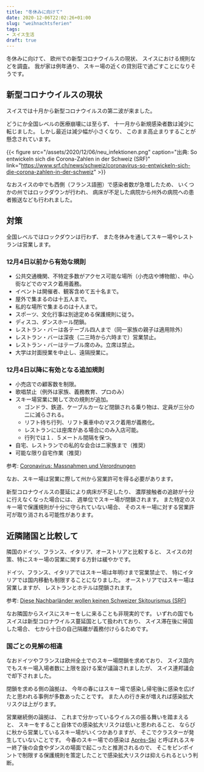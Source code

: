 ```yaml
---
title: "冬休みに向けて"
date: 2020-12-06T22:02:26+01:00
slug: "weihnachtsferien"
tags:
- スイス生活
draft: true
---
```

冬休みに向けて、
欧州での新型コロナウイルスの現状、
スイスにおける規則などを調査。
我が家は例年通り、
スキー場の近くの貸別荘で過ごすことになりそうです。

## 新型コロナウイルスの現状

スイスでは十月から新型コロナウイルスの第二波が来ました。

どうにか全国レベルの医療崩壊には至らず、
十一月から新規感染者数は減少に転じました。
しかし最近は減少幅が小さくなり、
このまま高止まりすることが懸念されています。

{{< figure
    src="/assets/2020/12/06/neu_infektionen.png"
    caption="出典: So entwickeln sich die Corona-Zahlen in der Schweiz (SRF)"
    link="https://www.srf.ch/news/schweiz/coronavirus-so-entwickeln-sich-die-corona-zahlen-in-der-schweiz"
    >}}

なおスイスの中でも西側（フランス語圏）で感染者数が急増したため、
いくつかの州ではロックダウンが行われ、
病床が不足した病院から州外の病院への患者搬送なども行われました。

## 対策

全国レベルではロックダウンは行わず、
また冬休みを通してスキー場やレストランは営業します。

### 12月4日以前から有効な規則

* 公共交通機関、不特定多数がアクセス可能な場所（小売店や博物館）、中心街などでのマスク着用義務。
* イベントは開催者、観客含めて五十名まで。
* 屋外で集まるのは十五人まで。
* 私的な場所で集まるのは十人まで。
* スポーツ、文化行事は別途定める保護規則に従う。
* ディスコ、ダンスホール閉鎖。
* レストラン・バーは各テーブル四人まで（同一家族の親子は適用除外）
* レストラン・バーは深夜（二三時から六時まで）営業禁止。
* レストラン・バーはテーブル席のみ。立席は禁止。
* 大学は対面授業を中止し、遠隔授業に。

### 12月4日以降に有効となる追加規則

* 小売店での顧客数を制限。
* 歌唱禁止（例外は家族、義務教育、プロのみ）
* スキー場営業に関して次の規則が追加。
    * ゴンドラ、鉄道、ケーブルカーなど閉鎖される乗り物は、定員が三分の二に減らされる。
    * リフト待ち行列、リフト乗車中のマスク着用が義務化。
    * レストランには座席がある場合にのみ入店可能。
    * 行列では１．５メートル間隔を保つ。
* 自宅、レストランでの私的な会合は二家族まで（推奨）
* 可能な限り自宅作業（推奨）


参考: [Coronavirus: Massnahmen und Verordnungen](https://www.bag.admin.ch/bag/de/home/krankheiten/ausbrueche-epidemien-pandemien/aktuelle-ausbrueche-epidemien/novel-cov/massnahmen-des-bundes.html)


なお、スキー場は営業に際して州から営業許可を得る必要があります。

新型コロナウイルスの蔓延により病床が不足したり、
濃厚接触者の追跡が十分に行えなくなった場合には、
週単位でスキー場が閉鎖されます。
また特定のスキー場で保護規則が十分に守られていない場合、
そのスキー場に対する営業許可が取り消される可能性があります。

## 近隣諸国と比較して

隣国のドイツ、フランス、イタリア、オーストリアと比較すると、
スイスの対策、特にスキー場の営業に関する方針は緩やかです。

ドイツ、フランス、イタリアではスキー場は年明けまで営業禁止で、
特にイタリアでは国内移動も制限することになりました。
オーストリアではスキー場は営業しますが、
レストランとホテルは閉鎖されます。

参考: [Diese Nachbarländer wollen keinen Schweizer Skitourismus (SRF)](https://www.srf.ch/news/schweiz/streit-um-offene-skigebiete-diese-nachbarlaender-wollen-keinen-schweizer-skitourismus)

なお隣国からスイスにスキーをしに来ることも非現実的です。
いずれの国でもスイスは新型コロナウイルス蔓延国として扱われており、
スイス滞在後に帰国した場合、
七から十日の自己隔離が義務付けらるためです。

### 国ごとの見解の相違

なおドイツやフランスは欧州全土でのスキー場閉鎖を求めており、
スイス国内でもスキー場入場者数に上限を設ける案が議論されましたが、
スイス連邦議会で却下されました。

閉鎖を求める側の論拠は、
今年の春にはスキー場で感染し帰宅後に感染を広げたと思われる事例が多数あったことです。
また人の行き来が増えれば感染拡大リスクは上がります。

営業継続側の論拠は、
これまで分かっているウイルスの振る舞いを踏まえると、
スキーをすること自体での感染拡大リスクは低いと思われること、
ならびに秋から営業しているスキー場がいくつかありますが、
そこでクラスターが発生していないことです。
今春のスキー場での感染は [Après-Ski](https://de.wikipedia.org/wiki/Apr%C3%A8s-Ski) と呼ばれるスキー終了後の会食やダンスの場面で起こったと推測されるので、
そこをピンポイントで制限する保護規則を策定したことで感染拡大リスクは抑えられるという判断。